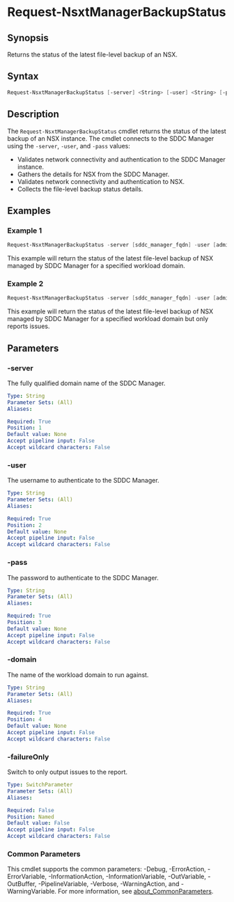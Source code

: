 # Request-NsxtManagerBackupStatus

## Synopsis

Returns the status of the latest file-level backup of an NSX.

## Syntax

```powershell
Request-NsxtManagerBackupStatus [-server] <String> [-user] <String> [-pass] <String> [-domain] <String> [-failureOnly] [<CommonParameters>]
```

## Description

The `Request-NsxtManagerBackupStatus` cmdlet returns the status of the latest backup of an NSX instance.
The cmdlet connects to the SDDC Manager using the `-server`, `-user`, and `-pass` values:

- Validates network connectivity and authentication to the SDDC Manager instance.
- Gathers the details for NSX from the SDDC Manager.
- Validates network connectivity and authentication to NSX.
- Collects the file-level backup status details.

## Examples

### Example 1

```powershell
Request-NsxtManagerBackupStatus -server [sddc_manager_fqdn] -user [admin_username] -pass [admin_password] -domain [workload_domain_name]
```

This example will return the status of the latest file-level backup of NSX managed by SDDC Manager for a specified workload domain.

### Example 2

```powershell
Request-NsxtManagerBackupStatus -server [sddc_manager_fqdn] -user [admin_username] -pass [admin_password] -domain [workload_domain_name] -failureOnly
```

This example will return the status of the latest file-level backup of NSX managed by SDDC Manager for a specified workload domain but only reports issues.

## Parameters

### -server

The fully qualified domain name of the SDDC Manager.

```yaml
Type: String
Parameter Sets: (All)
Aliases:

Required: True
Position: 1
Default value: None
Accept pipeline input: False
Accept wildcard characters: False
```

### -user

The username to authenticate to the SDDC Manager.

```yaml
Type: String
Parameter Sets: (All)
Aliases:

Required: True
Position: 2
Default value: None
Accept pipeline input: False
Accept wildcard characters: False
```

### -pass

The password to authenticate to the SDDC Manager.

```yaml
Type: String
Parameter Sets: (All)
Aliases:

Required: True
Position: 3
Default value: None
Accept pipeline input: False
Accept wildcard characters: False
```

### -domain

The name of the workload domain to run against.

```yaml
Type: String
Parameter Sets: (All)
Aliases:

Required: True
Position: 4
Default value: None
Accept pipeline input: False
Accept wildcard characters: False
```

### -failureOnly

Switch to only output issues to the report.

```yaml
Type: SwitchParameter
Parameter Sets: (All)
Aliases:

Required: False
Position: Named
Default value: False
Accept pipeline input: False
Accept wildcard characters: False
```

### Common Parameters

This cmdlet supports the common parameters: -Debug, -ErrorAction, -ErrorVariable, -InformationAction, -InformationVariable, -OutVariable, -OutBuffer, -PipelineVariable, -Verbose, -WarningAction, and -WarningVariable. For more information, see [about_CommonParameters](http://go.microsoft.com/fwlink/?LinkID=113216).
